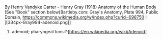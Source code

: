 By Henry Vandyke Carter - Henry Gray (1918) Anatomy of the Human Body (See "Book" section below)Bartleby.com: Gray's Anatomy, Plate 994, Public Domain, https://commons.wikimedia.org/w/index.php?curid=698750 ![[334px-Gray994-adenoid.png]]
1. adenoid; pharyngeal tonsil^[https://en.wikipedia.org/wiki/Adenoid]